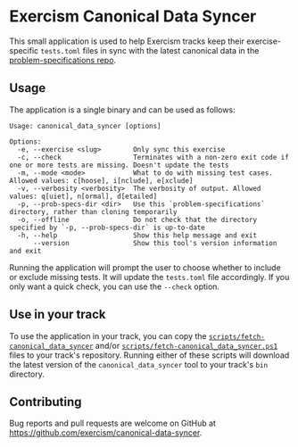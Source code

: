 # Exercism Canonical Data Syncer

This small application is used to help Exercism tracks keep their exercise-specific `tests.toml` files in sync with the latest canonical data in the [problem-specifications repo](https://github.com/exercism/problem-specifications).

## Usage

The application is a single binary and can be used as follows:

```
Usage: canonical_data_syncer [options]

Options:
  -e, --exercise <slug>        Only sync this exercise
  -c, --check                  Terminates with a non-zero exit code if one or more tests are missing. Doesn't update the tests
  -m, --mode <mode>            What to do with missing test cases. Allowed values: c[hoose], i[nclude], e[xclude]
  -v, --verbosity <verbosity>  The verbosity of output. Allowed values: q[uiet], n[ormal], d[etailed]
  -p, --prob-specs-dir <dir>   Use this `problem-specifications` directory, rather than cloning temporarily
  -o, --offline                Do not check that the directory specified by `-p, --prob-specs-dir` is up-to-date
  -h, --help                   Show this help message and exit
      --version                Show this tool's version information and exit
```

Running the application will prompt the user to choose whether to include or exclude missing tests. It will update the `tests.toml` file accordingly. If you only want a quick check, you can use the `--check` option.

## Use in your track

To use the application in your track, you can copy the [`scripts/fetch-canonical_data_syncer`](./scripts/fetch-canonical_data_syncer) and/or [`scripts/fetch-canonical_data_syncer.ps1`](./scripts/fetch-canonical_data_syncer.ps1) files to your track's repository. Running either of these scripts will download the latest version of the `canonical_data_syncer` tool to your track's `bin` directory.

## Contributing

Bug reports and pull requests are welcome on GitHub at https://github.com/exercism/canonical-data-syncer.
